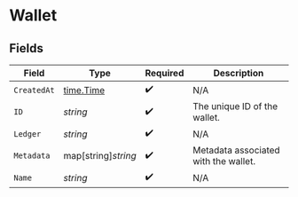 # Wallet


## Fields

| Field                                     | Type                                      | Required                                  | Description                               |
| ----------------------------------------- | ----------------------------------------- | ----------------------------------------- | ----------------------------------------- |
| `CreatedAt`                               | [time.Time](https://pkg.go.dev/time#Time) | :heavy_check_mark:                        | N/A                                       |
| `ID`                                      | *string*                                  | :heavy_check_mark:                        | The unique ID of the wallet.              |
| `Ledger`                                  | *string*                                  | :heavy_check_mark:                        | N/A                                       |
| `Metadata`                                | map[string]*string*                       | :heavy_check_mark:                        | Metadata associated with the wallet.      |
| `Name`                                    | *string*                                  | :heavy_check_mark:                        | N/A                                       |